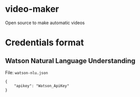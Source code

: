 # video-maker
Open source to make automatic videos


# Credentials format

## Watson Natural Language Understanding

File: `watson-nlu.json`
```
{
    "apikey": "Watson_ApiKey"
}
```
